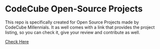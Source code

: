 # CodeCube Open-Source Projects

This repo is specifically created for Open Source Projects made by CodeCube Millennials. It as well comes with a link that provides the project listing, so you can check it, give your review and contribute as well.

[Check Here](https://codecube-001.github.io/codecube-open-source/)